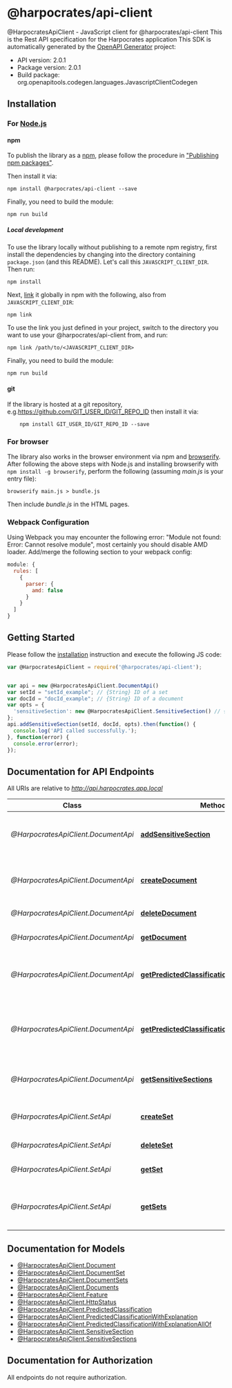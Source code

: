 # @harpocrates/api-client

@HarpocratesApiClient - JavaScript client for @harpocrates/api-client
This is the Rest API specification for the Harpocrates application
This SDK is automatically generated by the [OpenAPI Generator](https://openapi-generator.tech) project:

- API version: 2.0.1
- Package version: 2.0.1
- Build package: org.openapitools.codegen.languages.JavascriptClientCodegen

## Installation

### For [Node.js](https://nodejs.org/)

#### npm

To publish the library as a [npm](https://www.npmjs.com/), please follow the procedure in ["Publishing npm packages"](https://docs.npmjs.com/getting-started/publishing-npm-packages).

Then install it via:

```shell
npm install @harpocrates/api-client --save
```

Finally, you need to build the module:

```shell
npm run build
```

##### Local development

To use the library locally without publishing to a remote npm registry, first install the dependencies by changing into the directory containing `package.json` (and this README). Let's call this `JAVASCRIPT_CLIENT_DIR`. Then run:

```shell
npm install
```

Next, [link](https://docs.npmjs.com/cli/link) it globally in npm with the following, also from `JAVASCRIPT_CLIENT_DIR`:

```shell
npm link
```

To use the link you just defined in your project, switch to the directory you want to use your @harpocrates/api-client from, and run:

```shell
npm link /path/to/<JAVASCRIPT_CLIENT_DIR>
```

Finally, you need to build the module:

```shell
npm run build
```

#### git

If the library is hosted at a git repository, e.g.https://github.com/GIT_USER_ID/GIT_REPO_ID
then install it via:

```shell
    npm install GIT_USER_ID/GIT_REPO_ID --save
```

### For browser

The library also works in the browser environment via npm and [browserify](http://browserify.org/). After following
the above steps with Node.js and installing browserify with `npm install -g browserify`,
perform the following (assuming *main.js* is your entry file):

```shell
browserify main.js > bundle.js
```

Then include *bundle.js* in the HTML pages.

### Webpack Configuration

Using Webpack you may encounter the following error: "Module not found: Error:
Cannot resolve module", most certainly you should disable AMD loader. Add/merge
the following section to your webpack config:

```javascript
module: {
  rules: [
    {
      parser: {
        amd: false
      }
    }
  ]
}
```

## Getting Started

Please follow the [installation](#installation) instruction and execute the following JS code:

```javascript
var @HarpocratesApiClient = require('@harpocrates/api-client');


var api = new @HarpocratesApiClient.DocumentApi()
var setId = "setId_example"; // {String} ID of a set
var docId = "docId_example"; // {String} ID of a document
var opts = {
  'sensitiveSection': new @HarpocratesApiClient.SensitiveSection() // {SensitiveSection} 
};
api.addSensitiveSection(setId, docId, opts).then(function() {
  console.log('API called successfully.');
}, function(error) {
  console.error(error);
});


```

## Documentation for API Endpoints

All URIs are relative to *http://api.harpocrates.app.local*

Class | Method | HTTP request | Description
------------ | ------------- | ------------- | -------------
*@HarpocratesApiClient.DocumentApi* | [**addSensitiveSection**](docs/DocumentApi.md#addSensitiveSection) | **POST** /documentSet/{setId}/{docId}/sensitiveSections | add a sensitive section to the document
*@HarpocratesApiClient.DocumentApi* | [**createDocument**](docs/DocumentApi.md#createDocument) | **POST** /documentSet/{setId} | Add a new document to the document set
*@HarpocratesApiClient.DocumentApi* | [**deleteDocument**](docs/DocumentApi.md#deleteDocument) | **DELETE** /documentSet/{setId}/{docId} | delete the set
*@HarpocratesApiClient.DocumentApi* | [**getDocument**](docs/DocumentApi.md#getDocument) | **GET** /documentSet/{setId}/{docId} | get document from set
*@HarpocratesApiClient.DocumentApi* | [**getPredictedClassification**](docs/DocumentApi.md#getPredictedClassification) | **GET** /documentSet/{setId}/{docId}/predictedClassification | Get the predicted classification for the document
*@HarpocratesApiClient.DocumentApi* | [**getPredictedClassificationWithExplanation**](docs/DocumentApi.md#getPredictedClassificationWithExplanation) | **GET** /documentSet/{setId}/{docId}/predictedClassificationWithExplanation | Get the explanation for the predicted classification of a document
*@HarpocratesApiClient.DocumentApi* | [**getSensitiveSections**](docs/DocumentApi.md#getSensitiveSections) | **GET** /documentSet/{setId}/{docId}/sensitiveSections | get sensitive sections of the document
*@HarpocratesApiClient.SetApi* | [**createSet**](docs/SetApi.md#createSet) | **POST** /documentSet | Add a new document set set to the engine
*@HarpocratesApiClient.SetApi* | [**deleteSet**](docs/SetApi.md#deleteSet) | **DELETE** /documentSet/{setId} | delete the set
*@HarpocratesApiClient.SetApi* | [**getSet**](docs/SetApi.md#getSet) | **GET** /documentSet/{setId} | lists all documents in the set
*@HarpocratesApiClient.SetApi* | [**getSets**](docs/SetApi.md#getSets) | **GET** /documentSet | List all document sets known by the engine


## Documentation for Models

 - [@HarpocratesApiClient.Document](docs/Document.md)
 - [@HarpocratesApiClient.DocumentSet](docs/DocumentSet.md)
 - [@HarpocratesApiClient.DocumentSets](docs/DocumentSets.md)
 - [@HarpocratesApiClient.Documents](docs/Documents.md)
 - [@HarpocratesApiClient.Feature](docs/Feature.md)
 - [@HarpocratesApiClient.HttpStatus](docs/HttpStatus.md)
 - [@HarpocratesApiClient.PredictedClassification](docs/PredictedClassification.md)
 - [@HarpocratesApiClient.PredictedClassificationWithExplanation](docs/PredictedClassificationWithExplanation.md)
 - [@HarpocratesApiClient.PredictedClassificationWithExplanationAllOf](docs/PredictedClassificationWithExplanationAllOf.md)
 - [@HarpocratesApiClient.SensitiveSection](docs/SensitiveSection.md)
 - [@HarpocratesApiClient.SensitiveSections](docs/SensitiveSections.md)


## Documentation for Authorization

All endpoints do not require authorization.
